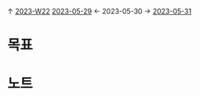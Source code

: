 
↑ [2023-W22](2023-W22.md)
[2023-05-29](2023-05-29.md) ← 2023-05-30 → [2023-05-31](2023-05-31.md)


# 목표



# 노트




